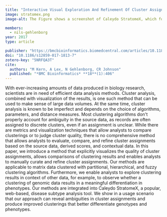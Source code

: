```yaml
---
title: "Interactive Visual Exploration And Refinement Of Cluster Assignments"
image: stratomex.png
image-alt: The Figure shows a screenshot of Caleydo StratomeX, which forms the basis of the technique introduced in the paper showing data from the TCGA Kidney Renal Clear Cell Carcinoma dataset. 

members:
  - nils-gehlenborg
year: 2017
type: article

publisher: "https://bmcbioinformatics.biomedcentral.com/articles/10.1186/s12859-017-1813-7"
doi: "10.1186/s12859-017-1813-7"
zotero-key: "5NRFQA3T"
cite:
  authors: "M Kern, A Lex, N Gehlenborg, CR Johnson"
  published: "*BMC Bioinformatics* **18**(1):406"
---
```

With ever-increasing amounts of data produced in biology research, scientists are in need of efficient data analysis methods. Cluster analysis, combined with visualization of the results, is one such method that can be used to make sense of large data volumes. At the same time, cluster analysis is known to be imperfect and depends on the choice of algorithms, parameters, and distance measures. Most clustering algorithms don't properly account for ambiguity in the source data, as records are often assigned to discrete clusters, even if an assignment is unclear. While there are metrics and visualization techniques that allow analysts to compare clusterings or to judge cluster quality, there is no comprehensive method that allows analysts to evaluate, compare, and refine cluster assignments based on the source data, derived scores, and contextual data. In this paper, we introduce a method that explicitly visualizes the quality of cluster assignments, allows comparisons of clustering results and enables analysts to manually curate and refine cluster assignments. Our methods are applicable to matrix data clustered with partitional, hierarchical, and fuzzy clustering algorithms. Furthermore, we enable analysts to explore clustering results in context of other data, for example, to observe whether a clustering of genomic data results in a meaningful differentiation in phenotypes. Our methods are integrated into Caleydo StratomeX, a popular, web-based, disease subtype analysis tool. We show in a usage scenario that our approach can reveal ambiguities in cluster assignments and produce improved clusterings that better differentiate genotypes and phenotypes.